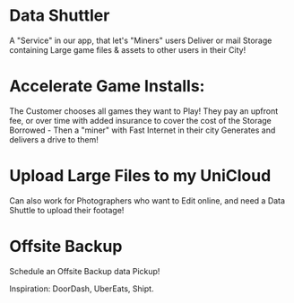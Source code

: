 # Data Shuttler
A "Service" in our app, that let's "Miners" users Deliver or mail Storage containing Large game files &amp; assets to other users in their City!

# Accelerate Game Installs:
The Customer chooses all games they want to Play! They pay an upfront fee, or over time with added insurance to cover the cost of the Storage Borrowed - Then a "miner" with Fast Internet in their city Generates and delivers a drive to them!

# Upload Large Files to my UniCloud
Can also work for Photographers who want to Edit online, and need a Data Shuttle to upload their footage!

# Offsite Backup
Schedule an Offsite Backup data Pickup!


Inspiration: DoorDash, UberEats, Shipt.
